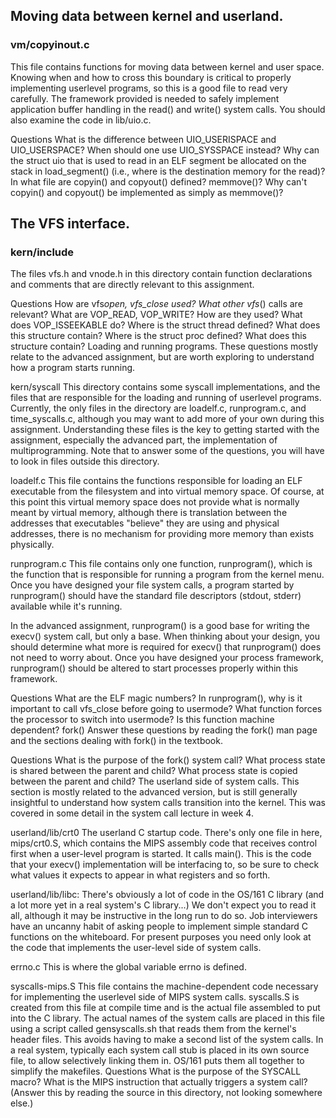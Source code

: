 ## Moving data between kernel and userland.

### vm/copyinout.c

This file contains functions for moving data between kernel and user space. Knowing when and how to cross this boundary is critical to properly implementing userlevel programs, so this is a good file to read very carefully. The framework provided is needed to safely implement application buffer handling in the read() and write() system calls. You should also examine the code in lib/uio.c.

Questions
What is the difference between UIO_USERISPACE and UIO_USERSPACE? When should one use UIO_SYSSPACE instead?
Why can the struct uio that is used to read in an ELF segment be allocated on the stack in load_segment() (i.e., where is the destination memory for the read)?
In what file are copyin() and copyout() defined? memmove()? Why can't copyin() and copyout() be implemented as simply as memmove()?

## The VFS interface.

### kern/include

The files vfs.h and vnode.h in this directory contain function declarations and comments that are directly relevant to this assignment.

Questions
How are vfs*open, vfs_close used? What other vfs*() calls are relevant?
What are VOP_READ, VOP_WRITE? How are they used?
What does VOP_ISSEEKABLE do?
Where is the struct thread defined? What does this structure contain?
Where is the struct proc defined? What does this structure contain?
Loading and running programs.
These questions mostly relate to the advanced assignment, but are worth exploring to understand how a program starts running.

kern/syscall
This directory contains some syscall implementations, and the files that are responsible for the loading and running of userlevel programs. Currently, the only files in the directory are loadelf.c, runprogram.c, and time_syscalls.c, although you may want to add more of your own during this assignment. Understanding these files is the key to getting started with the assignment, especially the advanced part, the implementation of multiprogramming. Note that to answer some of the questions, you will have to look in files outside this directory.

loadelf.c
This file contains the functions responsible for loading an ELF executable from the filesystem and into virtual memory space. Of course, at this point this virtual memory space does not provide what is normally meant by virtual memory, although there is translation between the addresses that executables "believe" they are using and physical addresses, there is no mechanism for providing more memory than exists physically.

runprogram.c
This file contains only one function, runprogram(), which is the function that is responsible for running a program from the kernel menu. Once you have designed your file system calls, a program started by runprogram() should have the standard file descriptors (stdout, stderr) available while it's running.

In the advanced assignment, runprogram() is a good base for writing the execv() system call, but only a base. When thinking about your design, you should determine what more is required for execv() that runprogram() does not need to worry about. Once you have designed your process framework, runprogram() should be altered to start processes properly within this framework.

Questions
What are the ELF magic numbers?
In runprogram(), why is it important to call vfs_close before going to usermode?
What function forces the processor to switch into usermode? Is this function machine dependent?
fork()
Answer these questions by reading the fork() man page and the sections dealing with fork() in the textbook.

Questions
What is the purpose of the fork() system call?
What process state is shared between the parent and child?
What process state is copied between the parent and child?
The userland side of system calls.
This section is mostly related to the advanced version, but is still generally insightful to understand how system calls transition into the kernel. This was covered in some detail in the system call lecture in week 4.

userland/lib/crt0
The userland C startup code. There's only one file in here, mips/crt0.S, which contains the MIPS assembly code that receives control first when a user-level program is started. It calls main(). This is the code that your execv() implementation will be interfacing to, so be sure to check what values it expects to appear in what registers and so forth.

userland/lib/libc:
There's obviously a lot of code in the OS/161 C library (and a lot more yet in a real system's C library...) We don't expect you to read it all, although it may be instructive in the long run to do so. Job interviewers have an uncanny habit of asking people to implement simple standard C functions on the whiteboard. For present purposes you need only look at the code that implements the user-level side of system calls.

errno.c
This is where the global variable errno is defined.

syscalls-mips.S
This file contains the machine-dependent code necessary for implementing the userlevel side of MIPS system calls. syscalls.S is created from this file at compile time and is the actual file assembled to put into the C library. The actual names of the system calls are placed in this file using a script called gensyscalls.sh that reads them from the kernel's header files. This avoids having to make a second list of the system calls. In a real system, typically each system call stub is placed in its own source file, to allow selectively linking them in. OS/161 puts them all together to simplify the makefiles.
Questions
What is the purpose of the SYSCALL macro?
What is the MIPS instruction that actually triggers a system call? (Answer this by reading the source in this directory, not looking somewhere else.)
